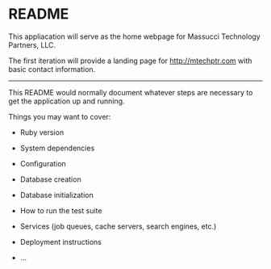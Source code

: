 # README

This appliacation will serve as the home webpage for Massucci Technology Partners, LLC.

The first iteration will provide a landing page for http://mtechptr.com with basic contact information.

<Additional information will be added once site is designed.>

---

This README would normally document whatever steps are necessary to get the
application up and running.

Things you may want to cover:

- Ruby version

- System dependencies

- Configuration

- Database creation

- Database initialization

- How to run the test suite

- Services (job queues, cache servers, search engines, etc.)

- Deployment instructions

- ...
